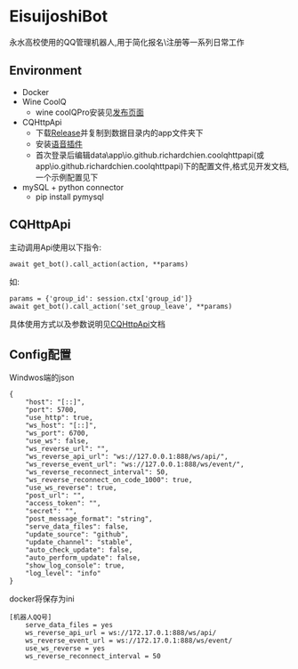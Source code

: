 # EisuijoshiBot

永水高校使用的QQ管理机器人,用于简化报名\注册等一系列日常工作
## Environment
+ Docker
+ Wine CoolQ
    + wine coolQPro安装见[发布页面](https://github.com/CoolQ/docker-wine-coolq)
+ CQHttpApi
    + 下载[Release](https://github.com/richardchien/coolq-http-api/releases)并复制到数据目录内的app文件夹下
    + 安装[语音插件](https://dlcq.cqp.me/cq/cqc_1.0.1.zip)
    + 首次登录后编辑data\app\io.github.richardchien.coolqhttpapi(或app\io.github.richardchien.coolqhttpapi)下的配置文件,格式见开发文档,一个示例配置见下
+ mySQL + python connector
    + pip install pymysql

## CQHttpApi
主动调用Api使用以下指令:
    
    await get_bot().call_action(action, **params)

如:

    params = {'group_id': session.ctx['group_id']}
    await get_bot().call_action('set_group_leave', **params)
具体使用方式以及参数说明见[CQHttpApi](https://cqhttp.cc/docs/)文档

## Config配置
Windwos端的json

    {
        "host": "[::]",
        "port": 5700,
        "use_http": true,
        "ws_host": "[::]",
        "ws_port": 6700,
        "use_ws": false,
        "ws_reverse_url": "",
        "ws_reverse_api_url": "ws://127.0.0.1:888/ws/api/",
        "ws_reverse_event_url": "ws://127.0.0.1:888/ws/event/",
        "ws_reverse_reconnect_interval": 50,
        "ws_reverse_reconnect_on_code_1000": true,
        "use_ws_reverse": true,
        "post_url": "",
        "access_token": "",
        "secret": "",
        "post_message_format": "string",
        "serve_data_files": false,
        "update_source": "github",
        "update_channel": "stable",
        "auto_check_update": false,
        "auto_perform_update": false,
        "show_log_console": true,
        "log_level": "info"
    }
    
docker将保存为ini

    [机器人QQ号]
        serve_data_files = yes
        ws_reverse_api_url = ws://172.17.0.1:888/ws/api/
        ws_reverse_event_url = ws://172.17.0.1:888/ws/event/
        use_ws_reverse = yes
        ws_reverse_reconnect_interval = 50

